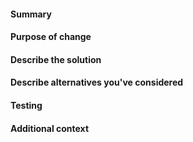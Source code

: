 <!--
### How to use
Leave the headings unless they don't apply to your PR, replace commented out text (surrounded with <!–– and ––>) with text describing your PR.
NOTE: Please grant permission for repository maintainers to edit your PR.
It is EXTREMELY common for PRs to be held up due to trivial changes being requested and the author being unavailable to make them.
-->

#### Summary
<!--
A one-line description of your change that will be extracted and added to the [project changelog](https://github.com/CleverRaven/Cataclysm-DDA/blob/master/data/changelog.txt).

The format is (ignore the square brackets): ```SUMMARY: [Category] "[description]"```

The categories to choose from are:

* Features
* Content
* Interface
* Mods
* Balance
* Bugfixes
* Performance
* Infrastructure
* Build
* I18N

Example: ```SUMMARY: Content "Adds new mutation category 'Mouse'"```

See the [Changelog Guidelines](https://github.com/CleverRaven/Cataclysm-DDA/blob/master/doc/CHANGELOG_GUIDELINES.md) for explanations of the categories.
-->

#### Purpose of change
<!--
If there's an existing issue describing the problem this PR addresses or the feature it adds, please link it like: ```#1234```
If it *fully* resolves an issue, link it like: ```Fixes #1234```
Even if the issue describes the problem, please provide a few-sentence summary here.
Example: ```Fixes #1234 - XL mutants cannot wear arm/leg splints due to missing OVERSIZE flag.```
If there is no related issue, please describe the issue you are addressing, including how to trigger a bug if this is a bugfix.
Don't put the backticks around the `#` and issue or pull request number to allow the GitHub automatically reference to it.
-->

#### Describe the solution
<!--
How does the feature work, or how does this fix a bug?
The easier you make your solution to understand, the faster it can get merged.
-->

#### Describe alternatives you've considered
<!--
A clear and concise description of any alternative solutions or features you've considered.
-->

#### Testing
<!--
Describe what steps you took to test that this PR resolved the bug or added the feature, and what tests you performed to make sure it didn't cause any regressions.
Also include testing suggestions for reviewers and maintainers.
-->

#### Additional context
<!--
Add any other context (such as mock-ups, proof of concepts or screenshots) about the feature or bugfix here.
-->
